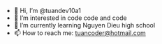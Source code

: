 - 👋 Hi, I’m @tuandev10a1
- 👀 I’m interested in code code and code
- 🌱 I’m currently learning Nguyen Dieu high school
- 📫 How to reach me: tuancoder@hotmail.com

<!---
tuandev10a1/tuandev10a1 is a ✨ special ✨ repository because its `README.md` (this file) appears on your GitHub profile.
You can click the Preview link to take a look at your changes.
--->
